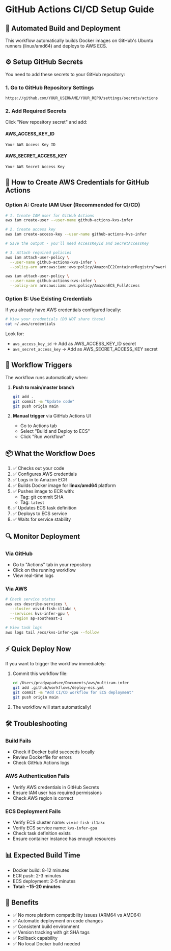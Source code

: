 # GitHub Actions CI/CD Setup Guide

## 🚀 Automated Build and Deployment

This workflow automatically builds Docker images on GitHub's Ubuntu runners (linux/amd64) and deploys to AWS ECS.

## ⚙️ Setup GitHub Secrets

You need to add these secrets to your GitHub repository:

### 1. Go to GitHub Repository Settings
```
https://github.com/YOUR_USERNAME/YOUR_REPO/settings/secrets/actions
```

### 2. Add Required Secrets

Click "New repository secret" and add:

#### AWS_ACCESS_KEY_ID
```
Your AWS Access Key ID
```

#### AWS_SECRET_ACCESS_KEY
```
Your AWS Secret Access Key
```

## 📝 How to Create AWS Credentials for GitHub Actions

### Option A: Create IAM User (Recommended for CI/CD)

```bash
# 1. Create IAM user for GitHub Actions
aws iam create-user --user-name github-actions-kvs-infer

# 2. Create access key
aws iam create-access-key --user-name github-actions-kvs-infer

# Save the output - you'll need AccessKeyId and SecretAccessKey

# 3. Attach required policies
aws iam attach-user-policy \
  --user-name github-actions-kvs-infer \
  --policy-arn arn:aws:iam::aws:policy/AmazonEC2ContainerRegistryPowerUser

aws iam attach-user-policy \
  --user-name github-actions-kvs-infer \
  --policy-arn arn:aws:iam::aws:policy/AmazonECS_FullAccess
```

### Option B: Use Existing Credentials

If you already have AWS credentials configured locally:

```bash
# View your credentials (DO NOT share these)
cat ~/.aws/credentials
```

Look for:
- `aws_access_key_id` → Add as AWS_ACCESS_KEY_ID secret
- `aws_secret_access_key` → Add as AWS_SECRET_ACCESS_KEY secret

## 🎯 Workflow Triggers

The workflow runs automatically when:

1. **Push to main/master branch**
   ```bash
   git add .
   git commit -m "Update code"
   git push origin main
   ```

2. **Manual trigger** via GitHub Actions UI
   - Go to Actions tab
   - Select "Build and Deploy to ECS"
   - Click "Run workflow"

## 📦 What the Workflow Does

1. ✅ Checks out your code
2. ✅ Configures AWS credentials
3. ✅ Logs in to Amazon ECR
4. ✅ Builds Docker image for **linux/amd64** platform
5. ✅ Pushes image to ECR with:
   - Tag: git commit SHA
   - Tag: `latest`
6. ✅ Updates ECS task definition
7. ✅ Deploys to ECS service
8. ✅ Waits for service stability

## 🔍 Monitor Deployment

### Via GitHub
- Go to "Actions" tab in your repository
- Click on the running workflow
- View real-time logs

### Via AWS
```bash
# Check service status
aws ecs describe-services \
  --cluster vivid-fish-il1akc \
  --services kvs-infer-gpu \
  --region ap-southeast-1

# View task logs
aws logs tail /ecs/kvs-infer-gpu --follow
```

## ⚡ Quick Deploy Now

If you want to trigger the workflow immediately:

1. Commit this workflow file:
   ```bash
   cd /Users/pradyapadsee/Documents/aws/multicam-infer
   git add .github/workflows/deploy-ecs.yml
   git commit -m "Add CI/CD workflow for ECS deployment"
   git push origin main
   ```

2. The workflow will start automatically!

## 🛠️ Troubleshooting

### Build Fails
- Check if Docker build succeeds locally
- Review Dockerfile for errors
- Check GitHub Actions logs

### AWS Authentication Fails
- Verify AWS credentials in GitHub Secrets
- Ensure IAM user has required permissions
- Check AWS region is correct

### ECS Deployment Fails
- Verify ECS cluster name: `vivid-fish-il1akc`
- Verify ECS service name: `kvs-infer-gpu`
- Check task definition exists
- Ensure container instance has enough resources

## 📊 Expected Build Time

- Docker build: 8-12 minutes
- ECR push: 2-3 minutes
- ECS deployment: 2-5 minutes
- **Total: ~15-20 minutes**

## 🎉 Benefits

- ✅ No more platform compatibility issues (ARM64 vs AMD64)
- ✅ Automatic deployment on code changes
- ✅ Consistent build environment
- ✅ Version tracking with git SHA tags
- ✅ Rollback capability
- ✅ No local Docker build needed
